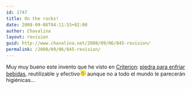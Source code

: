 ```yaml
---
id: 1747
title: On the rocks!
date: 2008-09-06T04:11:53+02:00
author: Chavalina
layout: revision
guid: http://www.chavalina.net/2008/09/06/845-revision/
permalink: /2008/09/06/845-revision/
---
```

Muy muy bueno este invento que he visto en <a href="http://www.criteriondg.info/" target="_blank">Criterion</a>: <a href="http://www.criteriondg.info/wordpress/on-the-rock" target="_blank">piedra para enfriar bebidas</a>, reutilizable y efectivo![emo](./imagenes/emoticonos/sonrisa.gif) aunque no a todo el mundo le parecer&aacute;n higi&eacute;nicas&#8230;